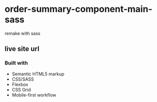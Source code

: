 # order-summary-component-main-sass

remake with sass

## live site url

### Built with

- Semantic HTML5 markup
- CSS/SASS
- Flexbox
- CSS Grid
- Mobile-first workflow
